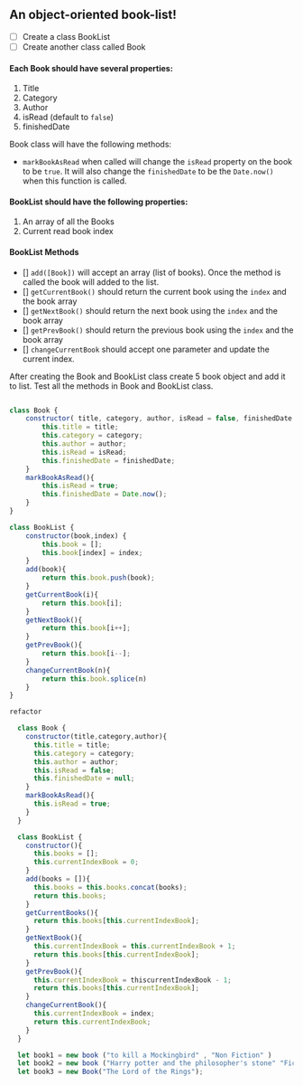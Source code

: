 ## An object-oriented book-list!

- [ ] Create a class BookList
- [ ] Create another class called Book

#### Each Book should have several properties:

1. Title
2. Category
3. Author
4. isRead (default to `false`)
5. finishedDate

Book class will have the following methods:

- `markBookAsRead` when called will change the `isRead` property on the book to be `true`. It will also change the `finishedDate` to be the `Date.now()` when this function is called.

#### BookList should have the following properties:

1. An array of all the Books
2. Current read book index

#### BookList Methods

- [] `add([Book])` will accept an array (list of books). Once the method is called the book will added to the list.
- [] `getCurrentBook()` should return the current book using the `index` and the book array
- [] `getNextBook()` should return the next book using the `index` and the book array
- [] `getPrevBook()` should return the previous book using the `index` and the book array
- [] `changeCurrentBook` should accept one parameter and update the current index.

After creating the Book and BookList class create 5 book object and add it to list. Test all the methods in Book and BookList class.

```js

class Book {
    constructor( title, category, author, isRead = false, finishedDate ){
        this.title = title;
        this.category = category;
        this.author = author;
        this.isRead = isRead;
        this.finishedDate = finishedDate;
    }
    markBookAsRead(){
        this.isRead = true;
        this.finishedDate = Date.now();       
    }
}

class BookList {
    constructor(book,index) {
        this.book = [];
        this.book[index] = index;
    }
    add(book){
        return this.book.push(book);
    }
    getCurrentBook(i){
        return this.book[i];
    }
    getNextBook(){
        return this.book[i++];
    }
    getPrevBook(){
        return this.book[i--];
    }
    changeCurrentBook(n){
        return this.book.splice(n)
    }
}

refactor 

  class Book {
    constructor(title,category,author){
      this.title = title;
      this.category = category;
      this.author = author;
      this.isRead = false;
      this.finishedDate = null;
    }
    markBookAsRead(){
      this.isRead = true;
    }
  }

  class BookList {
    constructor(){
      this.books = [];
      this.currentIndexBook = 0;
    }
    add(books = []){
      this.books = this.books.concat(books);
      return this.books;
    }
    getCurrentBooks(){
      return this.books[this.currentIndexBook];
    }
    getNextBook(){
      this.currentIndexBook = this.currentIndexBook + 1;
      return this.books[this.currentIndexBook];
    }
    getPrevBook(){
      this.currentIndexBook = thiscurrentIndexBook - 1;
      return this.books[this.currentIndexBook];
    }
    changeCurrentBook(){
      this.currentIndexBook = index;
      return this.currentIndexBook;
    }
  }

  let book1 = new book ("to kill a Mockingbird" , "Non Fiction" )
  let book2 = new book ("Harry potter and the philosopher's stone" "Fiction", "J.k. Rowling");
  let book3 = new Book("The Lord of the Rings");

```

